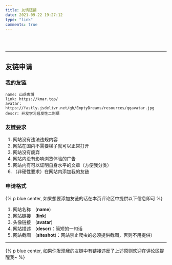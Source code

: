 ```yaml
---
title: 友情链接
date: 2021-09-22 19:27:12
type: "link"
comments: true
---
```


<br/>

<br/>

---

## 友链申请

### 我的友链

```
name: 山岳库博
link: https://kmar.top/
avatar: https://fastly.jsdelivr.net/gh/EmptyDreams/resources/qqavatar.jpg
descr: 开发学习启发性二刺螈
```

### 友链要求

1. 网站没有违法违规内容
2. 网站在国内不需要梯子就可以正常打开
3. 网站没有废弃
4. 网站内没有影响浏览体验的广告
5. 网站内有可以证明自身水平的文章（方便我分类）
6. （非硬性要求）在网站内添加我的友链

### 申请格式

{% p blue center, 如果想要添加友链的话在本页评论区中提供以下信息即可 %}

1. 网站名称&emsp;(**name**)
2. 网站链接&emsp;(**link**)
3. 头像链接&emsp;(**avatar**)
4. 网站描述&emsp;(**descr**)：简短的一句话
5. 网站截图&emsp;(**siteshot**)：网站禁止爬虫的必须提供截图，否则不用提供）

---

{% p blue center, 如果你发现我的友链中有链接违反了上述原则欢迎在评论区提醒我~ %}